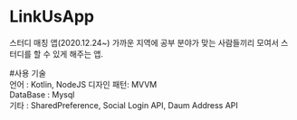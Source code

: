 # LinkUsApp
스터디 매칭 앱(2020.12.24~) 가까운 지역에 공부 분야가 맞는 사람들끼리 모여서 스터디를 할 수 있게 해주는 앱.

#사용 기술 </br>
언어 : Kotlin, NodeJS
디자인 패턴: MVVM </br>
DataBase : Mysql</br>
기타 : SharedPreference, Social Login API, Daum Address API</br>
